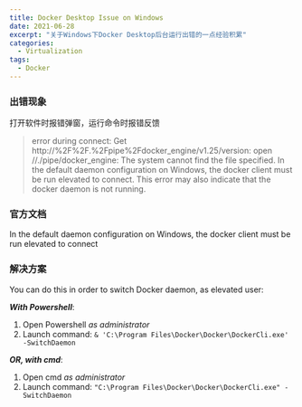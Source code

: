 ```yaml
---
title: Docker Desktop Issue on Windows
date: 2021-06-28
excerpt: "关于Windows下Docker Desktop后台运行出错的一点经验积累"
categories:
  - Virtualization
tags:
  - Docker
---
```




### 出错现象

打开软件时报错弹窗，运行命令时报错反馈

> error during connect: Get http://%2F%2F.%2Fpipe%2Fdocker_engine/v1.25/version: open //./pipe/docker_engine: The system cannot find the file
> specified. In the default daemon configuration on Windows, the docker client must be run elevated to connect. This error may also indicate that the docker daemon is not running.

### 官方文档

In the default daemon configuration on Windows, the docker client must be run elevated to connect

### 解决方案

You can do this in order to switch Docker daemon, as elevated user:

***With Powershell***:

1. Open Powershell *as administrator*
2. Launch command: `& 'C:\Program Files\Docker\Docker\DockerCli.exe' -SwitchDaemon`

***OR, with cmd***:

1. Open cmd *as administrator*
2. Launch command: `"C:\Program Files\Docker\Docker\DockerCli.exe" -SwitchDaemon`
